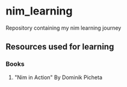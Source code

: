 # nim_learning
Repository containing my nim learning journey
## Resources used for learning

### Books
1. "Nim in Action" By Dominik Picheta
